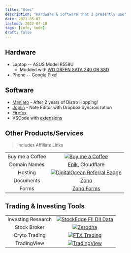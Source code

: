 ```yaml
---
title: "Uses"
description: "Hardware & Software that I presently use"
date: 2021-05-07
lastmod: 2022-07-10
tags: [info, todo]
draft: false
---
```


## Hardware

- Laptop -- ASUS Model R558U
    - Modded with [WD GREEN SATA 240 GB SSD](https://www.flipkart.com/wd-green-sata-2-5-7mm-disque-240-gb-laptop-all-one-pc-s-desktop-internal-solid-state-drive-wds240g2g0a/p/itmffze8zwuxdx8s)
- Phone -- Google Pixel

## Software

- [Manjaro](https://manjaro.org/) - After 2 years of Distro Hopping!
- [Joplin](joplinapp.org/) - Note Editor with Dropbox Syncronization
- [Firefox](https://www.mozilla.org/en-US/firefox/browsers/)
- VSCode with [extensions](https://howivscode.com/hirawatt)

## Other Products/Services

> Includes Affiliate Links

|||
|:-:|:-:|
|Buy me a Coffee | [![Buy me a Coffee](https://www.buymeacoffee.com/favicon.ico)](https://www.buymeacoffee.com/hirawat)|
|Domain Names | [Epik](https://www.epik.com/?affid=ro5ve6wo1), Cloudflare|
|Hosting | [![DigitalOcean Referral Badge](https://web-platforms.sfo2.digitaloceanspaces.com/WWW/Badge%202.svg)](https://www.digitalocean.com/?refcode=f57c1e83dd2f&utm_campaign=Referral_Invite&utm_medium=Referral_Program&utm_source=badge)|
|Documents | [Zoho](https://go.zoho.com/rJ7)|
|Forms | [Zoho Forms](https://go.zoho.com/ivv)|

## Trading & Investing Tools

|||
|:-:|:-:|
|Investing Research | [![StockEdge FII DII Data](https://duzycfafl38re.cloudfront.net/Media/Group-1081020201718120111202114194103112021105507.png)](https://sedg.in/jvg35ywf)|
|Stock Broker | [![Zerodha](https://zerodha.com/static/images/favicon.png)](https://zerodha.com/open-account?c=BX9131)|
|Cryto Trading | [![FTX Trading](https://ftx.com/favicon.ico)](https://ftx.com/#a=hirawat)|
|TradingView | [![TradingView](https://in.tradingview.com/favicon.ico)](https://in.tradingview.com/gopro/?share_your_love=yesgoods)|
